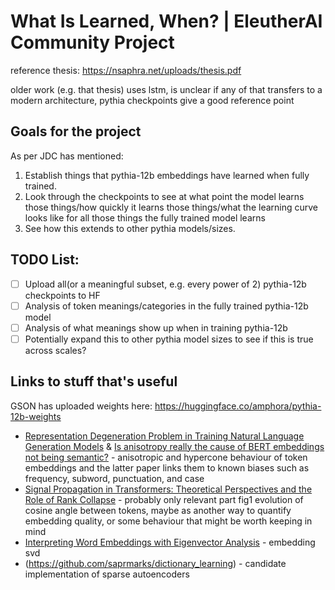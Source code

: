 # What Is Learned, When? | EleutherAI Community Project

reference thesis: https://nsaphra.net/uploads/thesis.pdf

older work (e.g. that thesis) uses lstm, is unclear if any of that transfers to a modern architecture, pythia checkpoints give a good reference point

## Goals for the project
As per JDC has mentioned:
1. Establish things that pythia-12b embeddings have learned when fully trained.
1. Look through the checkpoints to see at what point the model learns those things/how quickly it learns those things/what the learning curve looks like for all those things the fully trained model learns
1. See how this extends to other pythia models/sizes.

## TODO List:
- [ ] Upload all(or a meaningful subset, e.g. every power of 2) pythia-12b checkpoints to HF
- [ ] Analysis of token meanings/categories in the fully trained pythia-12b model
- [ ] Analysis of what meanings show up when in training pythia-12b
- [ ] Potentially expand this to other pythia model sizes to see if this is true across scales?

## Links to stuff that's useful
GSON has uploaded weights here: https://huggingface.co/amphora/pythia-12b-weights

- [Representation Degeneration Problem in Training Natural Language Generation Models](https://openreview.net/forum?id=SkEYojRqtm) & [Is anisotropy really the cause of BERT embeddings not being semantic?](https://aclanthology.org/2022.findings-emnlp.314/) - anisotropic and hypercone behaviour of token embeddings and the latter paper links them to known biases such as frequency, subword, punctuation, and case
- [Signal Propagation in Transformers: Theoretical Perspectives and the Role of Rank Collapse](https://openreview.net/forum?id=FxVH7iToXS) - probably only relevant part fig1 evolution of cosine angle between tokens, maybe as another way to quantify embedding quality, or some behaviour that might be worth keeping in mind 
- [Interpreting Word Embeddings with Eigenvector Analysis](https://openreview.net/forum?id=rJfJiR5ooX) - embedding svd
- (https://github.com/saprmarks/dictionary_learning) - candidate implementation of sparse autoencoders
